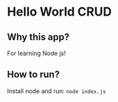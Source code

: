 # Hello World CRUD
## Why this app?
For learning Node js!
## How to run?
Install node and run: `node index.js`